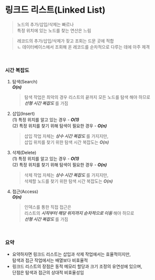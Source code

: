 # 링크드 리스트(Linked List)
> 노드의 추가/삽입/삭제는 빠르나 <br>
> 특정 위치에 있는 노드를 찾는 연산은 느림

> 레코드의 추가/삽입/삭제가 잦고 조회는 드문 곳에 적합 <br>
> ㄴ 데이터베이스에서 조회해 온 레코드를 순차적으로 다루는 데에 아주 제격

<br>

### 시간 복잡도
1. 탐색(Search) <br>
   _**O(n)**_ <br>
   > 탐색 작업은 최악의 경우 리스트의 끝까지 모든 노드를 탐색 해야 하므로 <br>
   > _**선형 시간 복잡도**_ 를 가짐

3. 삽입(Insert) <br>
   (1) 특정 위치를 알고 있는 경우 - _**O(1)**_ <br>
   (2) 특정 위치를 찾기 위해 탐색이 필요한 경우 - _**O(n)**_ <br>
   > 삽입 작업 자체는 _**상수 시간 복잡도**_ 를 가지지만, <br>
   > 삽입 위치를 찾기 위한 탐색 시간 복잡도는 _**O(n)**_

5. 삭제(Delete) <br>
   (1) 특정 위치를 알고 있는 경우 - _**O(1)**_ <br>
   (2) 특정 위치를 찾기 위해 탐색이 필요한 경우 - _**O(n)**_ <br>
   > 삭제 작업 자체는 _**상수 시간 복잡도**_ 를 가지지만, <br>
   > 삭제할 노드를 찾기 위한 탐색 시간 복잡도는 _**O(n)**_ <br>

6. 접근(Access) <br>
   _**O(n)**_ <br>
   > 인덱스를 통한 직접 접근은 <br>
   > 리스트의 _**시작부터 해당 위치까지 순차적으로 이동**_ 해야 하므로 <br>
   > _**선형 시간 복잡도**_ 를 가짐 <br>

<br>

### 요약
* 요약하자면 링크드 리스트는 삽입과 삭제 작업에서는 효율적이지만, <br>탐색과 접근 작업에서는 배열보다 비효율적
* 링크드 리스트의 장점은 동적 메모리 할당과 크기 조정의 유연성에 있으며, <br>단점은 탐색과 접근의 상대적 비효율성임